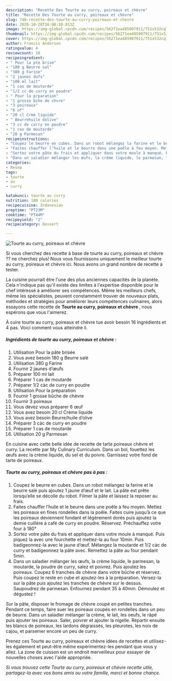 ```yaml
---
description: "Recette Des Tourte au curry, poireaux et chèvre"
title: "Recette Des Tourte au curry, poireaux et chèvre"
slug: 740-recette-des-tourte-au-curry-poireaux-et-chevre
date: 2020-10-28T16:00:10.813Z
image: https://img-global.cpcdn.com/recipes/56271ea485907911/751x532cq70/tourte-au-curry-poireaux-et-chevre-photo-principale-de-la-recette.jpg
thumbnail: https://img-global.cpcdn.com/recipes/56271ea485907911/751x532cq70/tourte-au-curry-poireaux-et-chevre-photo-principale-de-la-recette.jpg
cover: https://img-global.cpcdn.com/recipes/56271ea485907911/751x532cq70/tourte-au-curry-poireaux-et-chevre-photo-principale-de-la-recette.jpg
author: Francis Anderson
ratingvalue: 4
reviewcount: 10
recipeingredient:
- " Pour la pte brise"
- "180 g Beurre sal"
- "380 g Farine"
- "2 jaunes dufs"
- "100 ml lait"
- "1 cas de moutarde"
- "1/2 cc de curry en poudre"
- " Pour la prparation"
- "1 grosse bche de chvre"
- "3 poireaux"
- "6 uf"
- "20 cl Crme liquide"
- " Beurrehuile dolive"
- "3 cc de curry en poudre"
- "1 cas de moutarde"
- "20 g Parmesan"
recipeinstructions:
- "Coupez le beurre en cubes. Dans un robot mélangez la farine et le beurre salé puis ajoutez 1 jaune d’œuf et le lait. La pâte est prête lorsqu’elle se décolle du robot. Filmer la pâte et laissez la reposer au frais."
- "Faites chauffer l’huile et le beurre dans une poêle à feu moyen. Mettez les poireaux en fines rondelles dans la poêle. Faites cuire jusqu’à ce que les poireaux deviennent fondant et légèrement dorés puis ajoutez la demie cuillère à café de curry en poudre. Réservez. Préchauffez votre four à 180°"
- "Sortez votre pâte du frais et appliquer dans votre moule à manqué. Puis piquez la avec une fourchette et mettez-la au four 10min. Puis badigeonnez-la avec le jaune d’œuf. Mélangez la moutarde et 1/2 càc de curry et badigeonnez la pâte avec. Remettez la pâte au four pendant 5min."
- "Dans un saladier mélanger les œufs, la crème liquide, le parmesan, la moutarde, la poudre de curry, salez et poivrez. Puis ajoutez les poireaux. Coupez 6 tranches de chèvre dans votre bûche et réservez. Puis coupez le reste en cube et ajoutez-les à la préparation. Versez-la sur la pâte puis ajoutez les tranches de chèvre sur le dessus. Saupoudrez de parmesan. Enfournez pendant 35 à 40min. Démoulez et dégustez !"
categories:
- Resep
tags:
- tourte
- au
- curry

katakunci: tourte au curry 
nutrition: 180 calories
recipecuisine: Indonesian
preptime: "PT23M"
cooktime: "PT44M"
recipeyield: "2"
recipecategory: Dessert

---
```



![Tourte au curry, poireaux et chèvre](https://img-global.cpcdn.com/recipes/56271ea485907911/751x532cq70/tourte-au-curry-poireaux-et-chevre-photo-principale-de-la-recette.jpg)

Si vous cherchez des recette à base de tourte au curry, poireaux et chèvre ?? ne cherchez plus! Nous vous fournissons uniquement le meilleur tourte au curry, poireaux et chèvre ici. Nous avons un grand nombre de recette à tester.

La cuisine pourrait être l'une des plus anciennes capacités de la planète. Cela n'indique pas qu'il existe des limites à l'expertise disponible pour le chef intéressé à améliorer ses compétences. Même les meilleurs chefs, même les spécialistes, peuvent constamment trouver de nouveaux plats, méthodes et stratégies pour améliorer leurs compétences culinaires, alors essayons cette recette de <strong> Tourte au curry, poireaux et chèvre </strong>, nous espérons que vous l'aimerez.

<!--inarticleads1-->

À cuire tourte au curry, poireaux et chèvre tue avoir besoin 16 Ingrédients et 4 pas. Voici comment vous atteindre il.

##### Ingrédients de tourte au curry, poireaux et chèvre :

1. Utilisation  Pour la pâte brisée
1. Vous avez besoin 180 g Beurre salé
1. Utilisation 380 g Farine
1. Fournir 2 jaunes d’œufs
1. Préparer 100 ml lait
1. Préparer 1 cas de moutarde
1. Préparer 1/2 càc de curry en poudre
1. Utilisation  Pour la préparation
1. Fournir 1 grosse bûche de chèvre
1. Fournir 3 poireaux
1. Vous devez vous préparer 6 œuf
1. Vous avez besoin 20 cl Crème liquide
1. Vous avez besoin  Beurre/huile d’olive
1. Préparer 3 càc de curry en poudre
1. Préparer 1 cas de moutarde
1. Utilisation 20 g Parmesan


En cuisine avec cette belle idée de recette de tarte poireaux chèvre et curry. La recette par My Culinary Curriculum. Dans un bol, fouettez les œufs avec la crème liquide, du sel et du poivre. Garnissez votre fond de tarte de poireaux. 

<!--inarticleads2-->

##### Tourte au curry, poireaux et chèvre pas à pas :

1. Coupez le beurre en cubes. Dans un robot mélangez la farine et le beurre salé puis ajoutez 1 jaune d’œuf et le lait. La pâte est prête lorsqu’elle se décolle du robot. Filmer la pâte et laissez la reposer au frais.
1. Faites chauffer l’huile et le beurre dans une poêle à feu moyen. Mettez les poireaux en fines rondelles dans la poêle. Faites cuire jusqu’à ce que les poireaux deviennent fondant et légèrement dorés puis ajoutez la demie cuillère à café de curry en poudre. Réservez. Préchauffez votre four à 180°
1. Sortez votre pâte du frais et appliquer dans votre moule à manqué. Puis piquez la avec une fourchette et mettez-la au four 10min. Puis badigeonnez-la avec le jaune d’œuf. Mélangez la moutarde et 1/2 càc de curry et badigeonnez la pâte avec. Remettez la pâte au four pendant 5min.
1. Dans un saladier mélanger les œufs, la crème liquide, le parmesan, la moutarde, la poudre de curry, salez et poivrez. Puis ajoutez les poireaux. Coupez 6 tranches de chèvre dans votre bûche et réservez. Puis coupez le reste en cube et ajoutez-les à la préparation. Versez-la sur la pâte puis ajoutez les tranches de chèvre sur le dessus. Saupoudrez de parmesan. Enfournez pendant 35 à 40min. Démoulez et dégustez !


Sur la pâte, disposer le fromage de chèvre coupé en petites tranches. Pendant ce temps, faire suer les poireaux coupés en rondelles dans un peu de beurre. Dans un saladier mélanger la crème, le lait, les oeufs, le râpé puis ajouter les poireaux. Saler, poivrer et ajouter la nigelle. Répartir ensuite les blancs de poireaux, les lardons dégraissés, les pleurotes, les noix de cajou, et parsemer encore un peu de curry. 

<!--inarticleads1-->

<p>
Prenez ces Tourte au curry, poireaux et chèvre idées de recettes et utilisez-les également et peut-être même expérimentez-les pendant que vous y allez. La zone de cuisson est un endroit merveilleux pour essayer de nouvelles choses avec l'aide appropriée.
</p>

<p>
<i>Si vous trouvez cette Tourte au curry, poireaux et chèvre recette utile, partagez-la avec vos bons amis ou votre famille, merci et bonne chance.</i>
</p>

